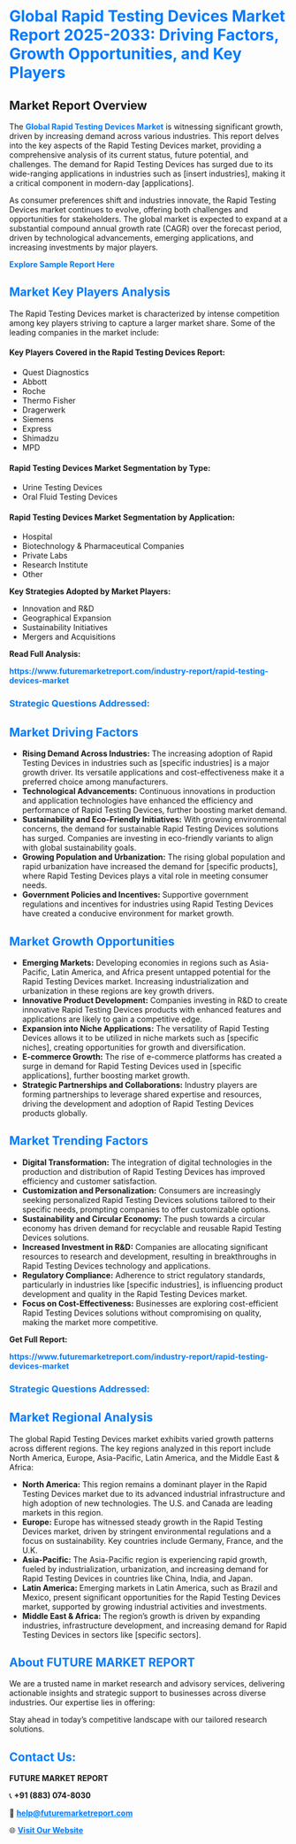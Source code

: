 <h1 style="color: #007BFF;">Global Rapid Testing Devices Market Report 2025-2033: Driving Factors, Growth Opportunities, and Key Players</h1>

<section id="overview">
<h2>Market Report Overview</h2>
<p>The <a href="https://www.futuremarketreport.com/industry-report/rapid-testing-devices-market" style="color: #007BFF; text-decoration: none;"><strong>Global Rapid Testing Devices Market</strong></a> is witnessing significant growth, driven by increasing demand across various industries. This report delves into the key aspects of the Rapid Testing Devices market, providing a comprehensive analysis of its current status, future potential, and challenges. The demand for Rapid Testing Devices has surged due to its wide-ranging applications in industries such as [insert industries], making it a critical component in modern-day [applications].</p>
<p>As consumer preferences shift and industries innovate, the Rapid Testing Devices market continues to evolve, offering both challenges and opportunities for stakeholders. The global market is expected to expand at a substantial compound annual growth rate (CAGR) over the forecast period, driven by technological advancements, emerging applications, and increasing investments by major players.</p>
</section>

<section id="overview">
<p><a href="https://www.futuremarketreport.com/request-sample/reportId=55699" style="color: #007BFF; text-decoration: none;"><strong>Explore Sample Report Here</strong></a></p>
</section>

<section id="key-players">
<h2 style="color: #007BFF;">Market Key Players Analysis</h2>
<p>The Rapid Testing Devices market is characterized by intense competition among key players striving to capture a larger market share. Some of the leading companies in the market include:</p>
<h4>Key Players Covered in the Rapid Testing Devices Report:</h4>
<ul><li>Quest Diagnostics</li><li>Abbott</li><li>Roche</li><li>Thermo Fisher</li><li>Dragerwerk</li><li>Siemens</li><li>Express</li><li>Shimadzu</li><li>MPD</li></ul>
<h4>Rapid Testing Devices Market Segmentation by Type:</h4>
<ul><li>Urine Testing Devices</li><li>Oral Fluid Testing Devices</li></ul>

<h4>Rapid Testing Devices Market Segmentation by Application:</h4>
<ul><li>Hospital</li><li>Biotechnology &amp; Pharmaceutical Companies</li><li>Private Labs</li><li>Research Institute</li><li>Other</li></ul>
<p><strong>Key Strategies Adopted by Market Players:</strong></p>
<ul>
<li>Innovation and R&D</li>
<li>Geographical Expansion</li>
<li>Sustainability Initiatives</li>
<li>Mergers and Acquisitions</li>
</ul>
</section>

<section>
<p><strong>Read Full Analysis: </strong></p><a href="https://www.futuremarketreport.com/industry-report/rapid-testing-devices-market" style="color: #007BFF; text-decoration: none;"><strong>https://www.futuremarketreport.com/industry-report/rapid-testing-devices-market</strong></a>
<h3 style="color: #007BFF;">Strategic Questions Addressed:</h3>
</section>

<section id="driving-factors">
<h2 style="color: #007BFF;">Market Driving Factors</h2>
<ul>
<li><strong>Rising Demand Across Industries:</strong> The increasing adoption of Rapid Testing Devices in industries such as [specific industries] is a major growth driver. Its versatile applications and cost-effectiveness make it a preferred choice among manufacturers.</li>
<li><strong>Technological Advancements:</strong> Continuous innovations in production and application technologies have enhanced the efficiency and performance of Rapid Testing Devices, further boosting market demand.</li>
<li><strong>Sustainability and Eco-Friendly Initiatives:</strong> With growing environmental concerns, the demand for sustainable Rapid Testing Devices solutions has surged. Companies are investing in eco-friendly variants to align with global sustainability goals.</li>
<li><strong>Growing Population and Urbanization:</strong> The rising global population and rapid urbanization have increased the demand for [specific products], where Rapid Testing Devices plays a vital role in meeting consumer needs.</li>
<li><strong>Government Policies and Incentives:</strong> Supportive government regulations and incentives for industries using Rapid Testing Devices have created a conducive environment for market growth.</li>
</ul>
</section>

<section id="growth-opportunities">
<h2 style="color: #007BFF;">Market Growth Opportunities</h2>
<ul>
<li><strong>Emerging Markets:</strong> Developing economies in regions such as Asia-Pacific, Latin America, and Africa present untapped potential for the Rapid Testing Devices market. Increasing industrialization and urbanization in these regions are key growth drivers.</li>
<li><strong>Innovative Product Development:</strong> Companies investing in R&D to create innovative Rapid Testing Devices products with enhanced features and applications are likely to gain a competitive edge.</li>
<li><strong>Expansion into Niche Applications:</strong> The versatility of Rapid Testing Devices allows it to be utilized in niche markets such as [specific niches], creating opportunities for growth and diversification.</li>
<li><strong>E-commerce Growth:</strong> The rise of e-commerce platforms has created a surge in demand for Rapid Testing Devices used in [specific applications], further boosting market growth.</li>
<li><strong>Strategic Partnerships and Collaborations:</strong> Industry players are forming partnerships to leverage shared expertise and resources, driving the development and adoption of Rapid Testing Devices products globally.</li>
</ul>
</section>

<section id="trending-factors">
<h2 style="color: #007BFF;">Market Trending Factors</h2>
<ul>
<li><strong>Digital Transformation:</strong> The integration of digital technologies in the production and distribution of Rapid Testing Devices has improved efficiency and customer satisfaction.</li>
<li><strong>Customization and Personalization:</strong> Consumers are increasingly seeking personalized Rapid Testing Devices solutions tailored to their specific needs, prompting companies to offer customizable options.</li>
<li><strong>Sustainability and Circular Economy:</strong> The push towards a circular economy has driven demand for recyclable and reusable Rapid Testing Devices solutions.</li>
<li><strong>Increased Investment in R&D:</strong> Companies are allocating significant resources to research and development, resulting in breakthroughs in Rapid Testing Devices technology and applications.</li>
<li><strong>Regulatory Compliance:</strong> Adherence to strict regulatory standards, particularly in industries like [specific industries], is influencing product development and quality in the Rapid Testing Devices market.</li>
<li><strong>Focus on Cost-Effectiveness:</strong> Businesses are exploring cost-efficient Rapid Testing Devices solutions without compromising on quality, making the market more competitive.</li>
</ul>
</section>

<section>
<p><strong>Get Full Report: </strong></p><a href="https://www.futuremarketreport.com/industry-report/rapid-testing-devices-market" style="color: #007BFF; text-decoration: none;"><strong>https://www.futuremarketreport.com/industry-report/rapid-testing-devices-market</strong></a>
<h3 style="color: #007BFF;">Strategic Questions Addressed:</h3>
</section>


<section id="regional-analysis">
<h2 style="color: #007BFF;">Market Regional Analysis</h2>
<p>The global Rapid Testing Devices market exhibits varied growth patterns across different regions. The key regions analyzed in this report include North America, Europe, Asia-Pacific, Latin America, and the Middle East & Africa:</p>
<ul>
<li><strong>North America:</strong> This region remains a dominant player in the Rapid Testing Devices market due to its advanced industrial infrastructure and high adoption of new technologies. The U.S. and Canada are leading markets in this region.</li>
<li><strong>Europe:</strong> Europe has witnessed steady growth in the Rapid Testing Devices market, driven by stringent environmental regulations and a focus on sustainability. Key countries include Germany, France, and the U.K.</li>
<li><strong>Asia-Pacific:</strong> The Asia-Pacific region is experiencing rapid growth, fueled by industrialization, urbanization, and increasing demand for Rapid Testing Devices in countries like China, India, and Japan.</li>
<li><strong>Latin America:</strong> Emerging markets in Latin America, such as Brazil and Mexico, present significant opportunities for the Rapid Testing Devices market, supported by growing industrial activities and investments.</li>
<li><strong>Middle East & Africa:</strong> The region’s growth is driven by expanding industries, infrastructure development, and increasing demand for Rapid Testing Devices in sectors like [specific sectors].</li>
</ul>
</section>

<footer>
<h2 style="color: #007BFF;">About FUTURE MARKET REPORT</h2>
<p>We are a trusted name in market research and advisory services, delivering actionable insights and strategic support to businesses across diverse industries. Our expertise lies in offering:</p>

<p>Stay ahead in today’s competitive landscape with our tailored research solutions.</p>

<h2 style="color: #007BFF;">Contact Us:</h2>
<p><strong>FUTURE MARKET REPORT</strong></p>
<p>📞 <strong>+91 (883) 074-8030</strong></p>
<p>📧 <strong><a href="mailto:help@futuremarketreport.com" style="color: #007BFF;">help@futuremarketreport.com</a></strong></p>
<p>🌐 <strong><a href="https://www.futuremarketreport.com/" style="color: #007BFF;">Visit Our Website</a></strong></p>
</footer>